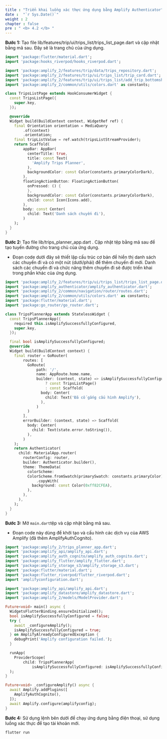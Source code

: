 ```yaml
---
title : "Triển khai luồng xác thực ứng dụng bằng Amplify Authenticator"
date :  "`r Sys.Date()`" 
weight : 2
chapter : false
pre : " <b> 4.2 </b> "
---
```


**Bước 1:** Tạo file lib/features/trip/ui/trips_list/trips_list_page.dart và cập nhật bằng mã sau. Đây sẽ là trang chủ của ứng dụng.

```dart
import 'package:flutter/material.dart';
import 'package:hooks_riverpod/hooks_riverpod.dart';

import 'package:amplify_2/features/trip/data/trips_repository.dart';
import 'package:amplify_2/features/trip/ui/trips_list/trip_card.dart';
import 'package:amplify_2/features/trip/ui/trips_list/add_trip_bottomsheet.dart';
import 'package:amplify_2/common/utils/colors.dart' as constants;

class TripsListPage extends HookConsumerWidget {
  const TripsListPage({
    super.key,
  });

  @override
  Widget build(BuildContext context, WidgetRef ref) {
    final Orientation orientation = MediaQuery
        .of(context)
        .orientation;
    final tripListValue = ref.watch(tripsListStreamProvider);
    return Scaffold(
        appBar: AppBar(
          centerTitle: true,
          title: const Text(
            'Amplify Trips Planner',
          ),
          backgroundColor: const Color(constants.primaryColorDark),
        ),
        floatingActionButton: FloatingActionButton(
          onPressed: () {
          },
          backgroundColor: const Color(constants.primaryColorDark),
          child: const Icon(Icons.add),
        ),
        body: const Center(
          child: Text('Danh sách chuyến đi'),
        )
    );
  }
}

```

**Bước 2:** Tạo file lib/trips_planner_app.dart . Cập nhật tệp bằng mã sau để tạo tuyến đường cho trang chủ của ứng dụng.
- Đoạn code dưới đây sẽ thiết lập cấu trúc cơ bản để hiển thị danh sách các chuyến đi và có một nút (dưới/phải) để thêm chuyến đi mới. Danh sách các chuyến đi và chức năng thêm chuyến đi sẽ được triển khai trong phần khác của ứng dụng.
```dart
import 'package:amplify_2/features/trip/ui/trips_list/trips_list_page.dart';
import 'package:amplify_authenticator/amplify_authenticator.dart';
import 'package:amplify_2/common/navigation/router/routes.dart';
import 'package:amplify_2/common/utils/colors.dart' as constants;
import 'package:flutter/material.dart';
import 'package:go_router/go_router.dart';

class TripsPlannerApp extends StatelessWidget {
  const TripsPlannerApp({
    required this.isAmplifySuccessfullyConfigured,
    super.key,
  });

  final bool isAmplifySuccessfullyConfigured;
  @override
  Widget build(BuildContext context) {
    final router = GoRouter(
        routes: [
          GoRoute(
              path: '/',
              name: AppRoute.home.name,
              builder: (context, state) => isAmplifySuccessfullyConfigured
                  ? const TripsListPage()
                  : const Scaffold(
                body: Center(
                  child: Text('Đã cố gắng cấu hình Amplify'),
                ),
              )
          )
        ],
        errorBuilder: (context, state) => Scaffold(
          body: Center(
            child: Text(state.error.toString()),
          ),
        )
    );
    return Authenticator(
      child: MaterialApp.router(
        routerConfig: router,
        builder: Authenticator.builder(),
        theme: ThemeData(
          colorScheme:
          ColorScheme.fromSwatch(primarySwatch: constants.primaryColor)
              .copyWith(
            background: const Color(0xff82CFEA),
          ),
        ),
      ),
    );
  }
}
```

**Bước 3:** Mở `main.dart`tệp và cập nhật bằng mã sau. 

- Đoạn code này dùng để khởi tạo và cấu hình các dịch vụ của AWS Amplify (đã thêm AmplifyAuthCognito).

```dart
import 'package:amplify_2/trips_planner_app.dart';
import 'package:amplify_api/amplify_api.dart';
import 'package:amplify_auth_cognito/amplify_auth_cognito.dart';
import 'package:amplify_flutter/amplify_flutter.dart';
import 'package:amplify_storage_s3/amplify_storage_s3.dart';
import 'package:flutter/material.dart';
import 'package:flutter_riverpod/flutter_riverpod.dart';
import 'amplifyconfiguration.dart';

import 'package:amplify_api/amplify_api.dart';
import 'package:amplify_datastore/amplify_datastore.dart';
import 'package:amplify_2/models/ModelProvider.dart';

Future<void> main() async {
  WidgetsFlutterBinding.ensureInitialized();
  bool isAmplifySuccessfullyConfigured = false;
  try {
    await _configureAmplify();
    isAmplifySuccessfullyConfigured = true;
  } on AmplifyAlreadyConfiguredException {
    debugPrint('Amplify configuration failed.');
  }

  runApp(
    ProviderScope(
        child: TripsPlannerApp(
            isAmplifySuccessfullyConfigured: isAmplifySuccessfullyConfigured)),
  );
}

Future<void> _configureAmplify() async {
  await Amplify.addPlugins([
    AmplifyAuthCognito(),
  ]);
  await Amplify.configure(amplifyconfig);
}

```

**Bước 4:** Sử dụng lệnh bên dưới để chạy ứng dụng bằng điện thoại, sử dụng luồng xác thực để tạo tài khoản mới.

```
flutter run
```